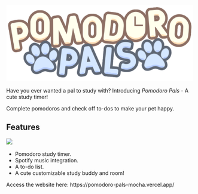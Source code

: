 <img src="img/pomodoroPalsLogo.png" style="width:500px">

<p>Have you ever wanted a pal to study with? Introducing <i>Pomodoro Pals</i> - A cute study timer!</p>
<p>Complete pomodoros and check off to-dos to make your pet happy.</p>

## Features
<img src="https://file.notion.so/f/f/cd5968b9-2ee7-47cc-9922-9a09715312c8/b5f224a2-7c62-4761-82ba-26cda33894d8/6ddba5fa-a72a-40cd-bdb2-335d909f8d36.png?table=block&id=21a9b9a3-6e05-80d1-98b9-c293165e7372&spaceId=cd5968b9-2ee7-47cc-9922-9a09715312c8&expirationTimestamp=1750658400000&signature=7X6_hG18S07msFQfxs3ljnLh6rux88led3UAjAByPcY&downloadName=image.png" style="width:600px">
<ul>
  <li>Pomodoro study timer.</li>
  <li>Spotify music integration.</li>
  <li>A to-do list.</li>
  <li>A cute customizable study buddy and room!</li>
</ul>

<p>Access the website here: https://pomodoro-pals-mocha.vercel.app/</p>

